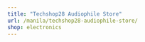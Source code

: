 ```yaml
---
title: "Techshop28 Audiophile Store"
url: /manila/techshop28-audiophile-store/
shop: electronics
---
```

